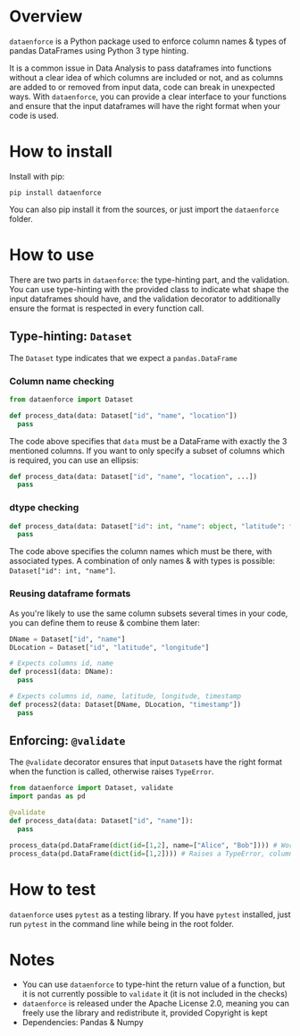 # Overview

`dataenforce` is a Python package used to enforce column names & types of pandas DataFrames using Python 3 type hinting.

It is a common issue in Data Analysis to pass dataframes into functions without a clear idea of which columns are included or not, and as columns are added to or removed from input data, code can break in unexpected ways. With `dataenforce`, you can provide a clear interface to your functions and ensure that the input dataframes will have the right format when your code is used.

# How to install

Install with pip:
```
pip install dataenforce
```

You can also pip install it from the sources, or just import the `dataenforce` folder.

# How to use

There are two parts in `dataenforce`: the type-hinting part, and the validation. You can use type-hinting with the provided class to indicate what shape the input dataframes should have, and the validation decorator to additionally ensure the format is respected in every function call.

## Type-hinting: `Dataset`

The `Dataset` type indicates that we expect a `pandas.DataFrame`

### Column name checking

```py
from dataenforce import Dataset

def process_data(data: Dataset["id", "name", "location"])
  pass
```

The code above specifies that `data` must be a DataFrame with exactly the 3 mentioned columns. If you want to only specify a subset of columns which is required, you can use an ellipsis:
```py
def process_data(data: Dataset["id", "name", "location", ...])
  pass
```

### dtype checking

```py
def process_data(data: Dataset["id": int, "name": object, "latitude": float, "longitude": float])
  pass
```

The code above specifies the column names which must be there, with associated types. A combination of only names & with types is possible: `Dataset["id": int, "name"]`.

### Reusing dataframe formats

As you're likely to use the same column subsets several times in your code, you can define them to reuse & combine them later:
```py
DName = Dataset["id", "name"]
DLocation = Dataset["id", "latitude", "longitude"]

# Expects columns id, name
def process1(data: DName):
  pass

# Expects columns id, name, latitude, longitude, timestamp
def process2(data: Dataset[DName, DLocation, "timestamp"])
  pass
```

## Enforcing: `@validate`

The `@validate` decorator ensures that input `Dataset`s have the right format when the function is called, otherwise raises `TypeError`.

```py
from dataenforce import Dataset, validate
import pandas as pd

@validate
def process_data(data: Dataset["id", "name"]):
  pass

process_data(pd.DataFrame(dict(id=[1,2], name=["Alice", "Bob"]))) # Works
process_data(pd.DataFrame(dict(id=[1,2]))) # Raises a TypeError, column name missing
```

# How to test

`dataenforce` uses `pytest` as a testing library. If you have `pytest` installed, just run `pytest` in the command line while being in the root folder.

# Notes

* You can use `dataenforce` to type-hint the return value of a function, but it is not currently possible to `validate` it (it is not included in the checks)
* `dataenforce` is released under the Apache License 2.0, meaning you can freely use the library and redistribute it, provided Copyright is kept
* Dependencies: Pandas & Numpy
